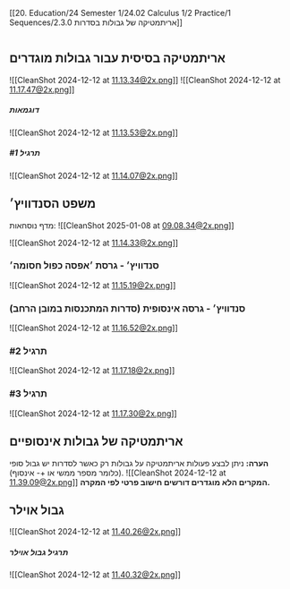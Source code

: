 [[20. Education/24 Semester 1/24.02 Calculus 1/2 Practice/1 Sequences/2.3.0 אריתמטיקה של גבולות בסדרות]]
```table-of-contents
```
## אריתמטיקה בסיסית עבור גבולות מוגדרים
![[CleanShot 2024-12-12 at 11.13.34@2x.png]]
![[CleanShot 2024-12-12 at 11.17.47@2x.png]]
##### דוגמאות
![[CleanShot 2024-12-12 at 11.13.53@2x.png]]
##### תרגיל #1
![[CleanShot 2024-12-12 at 11.14.07@2x.png]]
## משפט הסנדוויץ׳
מדף נוסחאות:
![[CleanShot 2025-01-08 at 09.08.34@2x.png]]

![[CleanShot 2024-12-12 at 11.14.33@2x.png]]
### סנדוויץ׳ - גרסת ׳אפסה כפול חסומה׳
![[CleanShot 2024-12-12 at 11.15.19@2x.png]]
### סנדוויץ׳ - גרסה אינסופית (סדרות המתכנסות במובן הרחב)
![[CleanShot 2024-12-12 at 11.16.52@2x.png]]
### תרגיל #2
![[CleanShot 2024-12-12 at 11.17.18@2x.png]]
### תרגיל #3
![[CleanShot 2024-12-12 at 11.17.30@2x.png]]
## אריתמטיקה של גבולות אינסופיים
**הערה:** ניתן לבצע פעולות אריתמטיקה על גבולות רק כאשר לסדרות יש גבול סופי (כלומר מספר ממשי או +- אינסוף).
![[CleanShot 2024-12-12 at 11.39.09@2x.png]]
**המקרים הלא מוגדרים דורשים חישוב פרטי לפי המקרה.**
## גבול אוילר
![[CleanShot 2024-12-12 at 11.40.26@2x.png]]
##### תרגיל גבול אוילר
![[CleanShot 2024-12-12 at 11.40.32@2x.png]]
